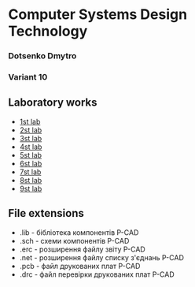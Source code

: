 # Computer Systems Design Technology
### Dotsenko Dmytro
### Variant 10

## Laboratory works

- [1st lab](labs/lab1)
- [2st lab](labs/lab2)
- [3st lab](labs/lab3)
- [4st lab](labs/lab4)
- [5st lab](labs/lab5)
- [6st lab](labs/lab6)
- [7st lab](labs/lab7)
- [8st lab](labs/lab8)
- [9st lab](labs/lab9)

## File extensions
* .lib - бібліотека компонентів P-CAD
* .sch - схеми компонентів P-CAD
* .erc - розширення файлу звіту P-CAD
* .net - розширення файлу списку з'єднань P-CAD
* .pcb - файл друкованих плат P-CAD
* .drc - файл перевірки друкованих плат P-CAD
